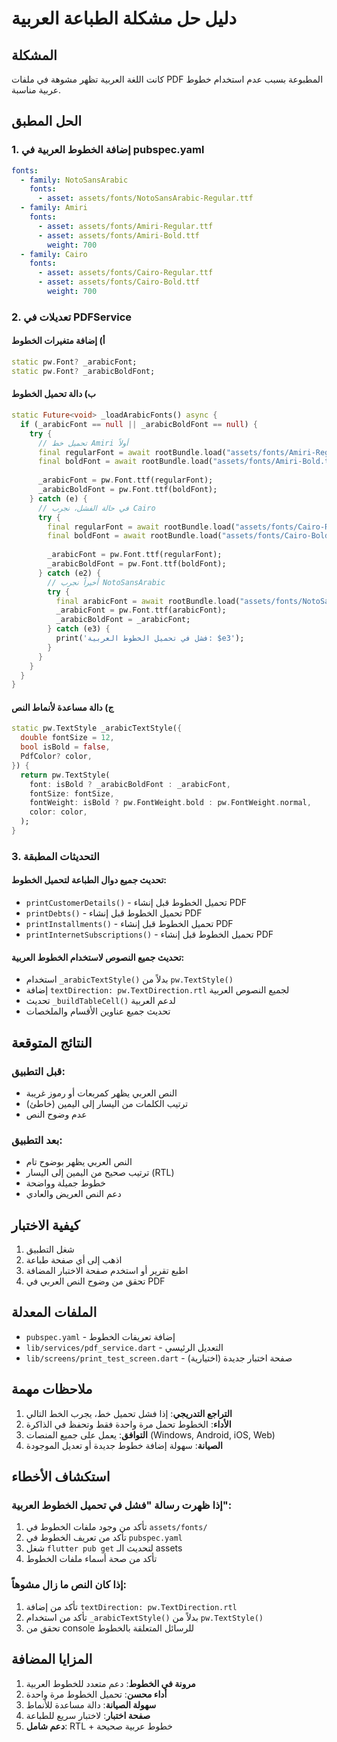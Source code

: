 # دليل حل مشكلة الطباعة العربية

## المشكلة
كانت اللغة العربية تظهر مشوهة في ملفات PDF المطبوعة بسبب عدم استخدام خطوط عربية مناسبة.

## الحل المطبق

### 1. إضافة الخطوط العربية في pubspec.yaml
```yaml
fonts:
  - family: NotoSansArabic
    fonts:
      - asset: assets/fonts/NotoSansArabic-Regular.ttf
  - family: Amiri
    fonts:
      - asset: assets/fonts/Amiri-Regular.ttf
      - asset: assets/fonts/Amiri-Bold.ttf
        weight: 700
  - family: Cairo
    fonts:
      - asset: assets/fonts/Cairo-Regular.ttf
      - asset: assets/fonts/Cairo-Bold.ttf
        weight: 700
```

### 2. تعديلات في PDFService

#### أ) إضافة متغيرات الخطوط
```dart
static pw.Font? _arabicFont;
static pw.Font? _arabicBoldFont;
```

#### ب) دالة تحميل الخطوط
```dart
static Future<void> _loadArabicFonts() async {
  if (_arabicFont == null || _arabicBoldFont == null) {
    try {
      // تحميل خط Amiri أولاً
      final regularFont = await rootBundle.load("assets/fonts/Amiri-Regular.ttf");
      final boldFont = await rootBundle.load("assets/fonts/Amiri-Bold.ttf");
      
      _arabicFont = pw.Font.ttf(regularFont);
      _arabicBoldFont = pw.Font.ttf(boldFont);
    } catch (e) {
      // في حالة الفشل، نجرب Cairo
      try {
        final regularFont = await rootBundle.load("assets/fonts/Cairo-Regular.ttf");
        final boldFont = await rootBundle.load("assets/fonts/Cairo-Bold.ttf");
        
        _arabicFont = pw.Font.ttf(regularFont);
        _arabicBoldFont = pw.Font.ttf(boldFont);
      } catch (e2) {
        // أخيراً نجرب NotoSansArabic
        try {
          final arabicFont = await rootBundle.load("assets/fonts/NotoSansArabic-Regular.ttf");
          _arabicFont = pw.Font.ttf(arabicFont);
          _arabicBoldFont = _arabicFont;
        } catch (e3) {
          print('فشل في تحميل الخطوط العربية: $e3');
        }
      }
    }
  }
}
```

#### ج) دالة مساعدة لأنماط النص
```dart
static pw.TextStyle _arabicTextStyle({
  double fontSize = 12,
  bool isBold = false,
  PdfColor? color,
}) {
  return pw.TextStyle(
    font: isBold ? _arabicBoldFont : _arabicFont,
    fontSize: fontSize,
    fontWeight: isBold ? pw.FontWeight.bold : pw.FontWeight.normal,
    color: color,
  );
}
```

### 3. التحديثات المطبقة

#### تحديث جميع دوال الطباعة لتحميل الخطوط:
- `printCustomerDetails()` - تحميل الخطوط قبل إنشاء PDF
- `printDebts()` - تحميل الخطوط قبل إنشاء PDF
- `printInstallments()` - تحميل الخطوط قبل إنشاء PDF
- `printInternetSubscriptions()` - تحميل الخطوط قبل إنشاء PDF

#### تحديث جميع النصوص لاستخدام الخطوط العربية:
- استخدام `_arabicTextStyle()` بدلاً من `pw.TextStyle()`
- إضافة `textDirection: pw.TextDirection.rtl` لجميع النصوص العربية
- تحديث `_buildTableCell()` لدعم العربية
- تحديث جميع عناوين الأقسام والملخصات

## النتائج المتوقعة

### قبل التطبيق:
- النص العربي يظهر كمربعات أو رموز غريبة
- ترتيب الكلمات من اليسار إلى اليمين (خاطئ)
- عدم وضوح النص

### بعد التطبيق:
- النص العربي يظهر بوضوح تام
- ترتيب صحيح من اليمين إلى اليسار (RTL)
- خطوط جميلة وواضحة
- دعم النص العريض والعادي

## كيفية الاختبار

1. شغل التطبيق
2. اذهب إلى أي صفحة طباعة
3. اطبع تقرير أو استخدم صفحة الاختبار المضافة
4. تحقق من وضوح النص العربي في PDF

## الملفات المعدلة

- `pubspec.yaml` - إضافة تعريفات الخطوط
- `lib/services/pdf_service.dart` - التعديل الرئيسي
- `lib/screens/print_test_screen.dart` - صفحة اختبار جديدة (اختيارية)

## ملاحظات مهمة

1. **التراجع التدريجي**: إذا فشل تحميل خط، يجرب الخط التالي
2. **الأداء**: الخطوط تحمل مرة واحدة فقط وتحفظ في الذاكرة
3. **التوافق**: يعمل على جميع المنصات (Windows, Android, iOS, Web)
4. **الصيانة**: سهولة إضافة خطوط جديدة أو تعديل الموجودة

## استكشاف الأخطاء

### إذا ظهرت رسالة "فشل في تحميل الخطوط العربية":
1. تأكد من وجود ملفات الخطوط في `assets/fonts/`
2. تأكد من تعريف الخطوط في `pubspec.yaml`
3. شغل `flutter pub get` لتحديث الـ assets
4. تأكد من صحة أسماء ملفات الخطوط

### إذا كان النص ما زال مشوهاً:
1. تأكد من إضافة `textDirection: pw.TextDirection.rtl`
2. تأكد من استخدام `_arabicTextStyle()` بدلاً من `pw.TextStyle()`
3. تحقق من console للرسائل المتعلقة بالخطوط

## المزايا المضافة

1. **مرونة في الخطوط**: دعم متعدد للخطوط العربية
2. **أداء محسن**: تحميل الخطوط مرة واحدة
3. **سهولة الصيانة**: دالة مساعدة للأنماط
4. **صفحة اختبار**: لاختبار سريع للطباعة
5. **دعم شامل**: RTL + خطوط عربية صحيحة
